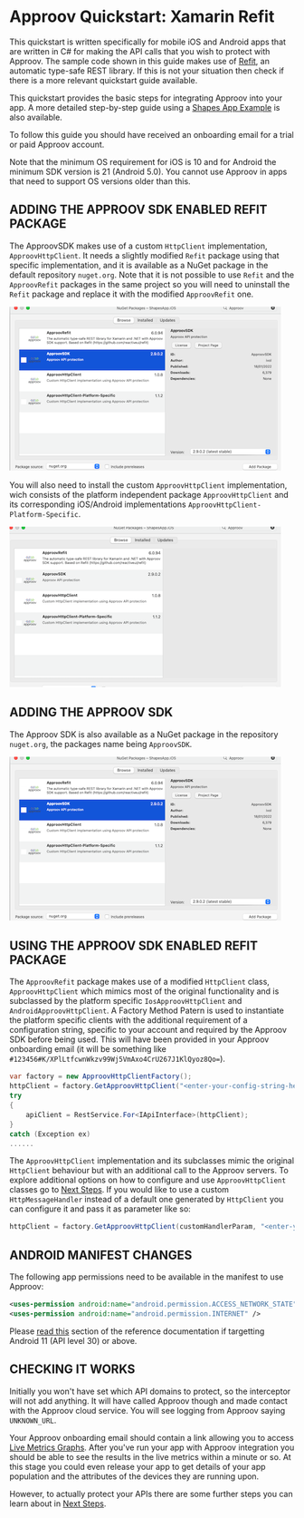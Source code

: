 # Approov Quickstart: Xamarin Refit

This quickstart is written specifically for mobile iOS and Android apps that are written in C# for making the API calls that you wish to protect with Approov. The sample code shown in this guide makes use of [Refit](https://github.com/reactiveui/refit), an automatic type-safe REST library. If this is not your situation then check if there is a more relevant quickstart guide available.

This quickstart provides the basic steps for integrating Approov into your app. A more detailed step-by-step guide using a [Shapes App Example](https://github.com/approov/quickstart-xamarin-refit/blob/master/SHAPES-EXAMPLE.md) is also available.

To follow this guide you should have received an onboarding email for a trial or paid Approov account.

Note that the minimum OS requirement for iOS is 10 and for Android the minimum SDK version is 21 (Android 5.0). You cannot use Approov in apps that need to support OS versions older than this.

## ADDING THE APPROOV SDK ENABLED REFIT PACKAGE

The ApproovSDK makes use of a custom `HttpClient` implementation, `ApproovHttpClient`. It needs a slightly modified `Refit` package using that specific implementation, and it is available as a NuGet package in the default repository `nuget.org`. Note that it is not possible to use `Refit` and the `ApproovRefit` packages in the same project so you will need to uninstall the `Refit` package and replace it with the modified `ApproovRefit` one. 

![Add ApproovSDK Package](readme-images/add-approovsdk-package.png)

You will also need to install the custom `ApproovHttpClient` implementation, wich consists of the platform independent package `ApproovHttpClient` and its corresponding iOS/Android implementations `ApproovHttpClient-Platform-Specific`.

![Add HttpClient Package](readme-images/add-http-client-package.png)

## ADDING THE APPROOV SDK

The Approov SDK is also available as a NuGet package in the repository `nuget.org`, the packages name being `ApproovSDK`.

![Add ApproovSDK Package](readme-images/add-approovsdk-package.png)

## USING THE APPROOV SDK ENABLED REFIT PACKAGE

The `ApproovRefit` package makes use of a modified `HttpClient` class, `ApproovHttpClient` which mimics most of the original functionality and is subclassed by the platform specific `IosApproovHttpClient` and `AndroidApproovHttpClient`. A Factory Method Patern is used to instantiate the platform specific clients with the additional requirement of a configuration string, specific to your account and required by the Approov SDK before being used. This will have been provided in your Approov onboarding email (it will be something like `#123456#K/XPlLtfcwnWkzv99Wj5VmAxo4CrU267J1KlQyoz8Qo=`).

```C#           
var factory = new ApproovHttpClientFactory();
httpClient = factory.GetApproovHttpClient("<enter-your-config-string-here>")
try
{
    apiClient = RestService.For<IApiInterface>(httpClient);
}
catch (Exception ex)
......
```

The `ApproovHttpClient` implementation and its subclasses mimic the original `HttpClient` behaviour but with an additional call to the Approov servers. To explore additional options on how to configure and use `ApproovHttpClient` classes go to [Next Steps](https://github.com/approov/quickstart-xamarin-httpclient/blob/master/NEXT-STEPS.md). If you would like to use a custom `HttpMessageHandler` instead of a default one generated by `HttpClient` you can configure it and pass it as parameter like so:

```C#
httpClient = factory.GetApproovHttpClient(customHandlerParam, "<enter-your-config-string-here>")            
```

## ANDROID MANIFEST CHANGES
The following app permissions need to be available in the manifest to use Approov:

```xml
<uses-permission android:name="android.permission.ACCESS_NETWORK_STATE" />
<uses-permission android:name="android.permission.INTERNET" />
```

Please [read this](https://approov.io/docs/latest/approov-usage-documentation/#targetting-android-11-and-above) section of the reference documentation if targetting Android 11 (API level 30) or above.

## CHECKING IT WORKS
Initially you won't have set which API domains to protect, so the interceptor will not add anything. It will have called Approov though and made contact with the Approov cloud service. You will see logging from Approov saying `UNKNOWN_URL`.

Your Approov onboarding email should contain a link allowing you to access [Live Metrics Graphs](https://approov.io/docs/latest/approov-usage-documentation/#metrics-graphs). After you've run your app with Approov integration you should be able to see the results in the live metrics within a minute or so. At this stage you could even release your app to get details of your app population and the attributes of the devices they are running upon.

However, to actually protect your APIs there are some further steps you can learn about in [Next Steps](https://github.com/approov/quickstart-xamarin-refit/blob/master/NEXT-STEPS.md).
